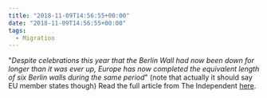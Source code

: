 ```yaml
---
title: "2018-11-09T14:56:55+00:00"
date: "2018-11-09T14:56:55+00:00"
tags:
  - Migration
---
```


"*Despite celebrations this year that the Berlin Wall had now been down  for longer than it was ever up, Europe has now completed the equivalent length of six Berlin walls during the same period*" (note that actually it should say EU member states though) Read the full article from The Independent [here](https://www.independent.co.uk/news/world/europe/eu-border-wall-berlin-migration-human-rights-immigration-borders-a8624706.html).
